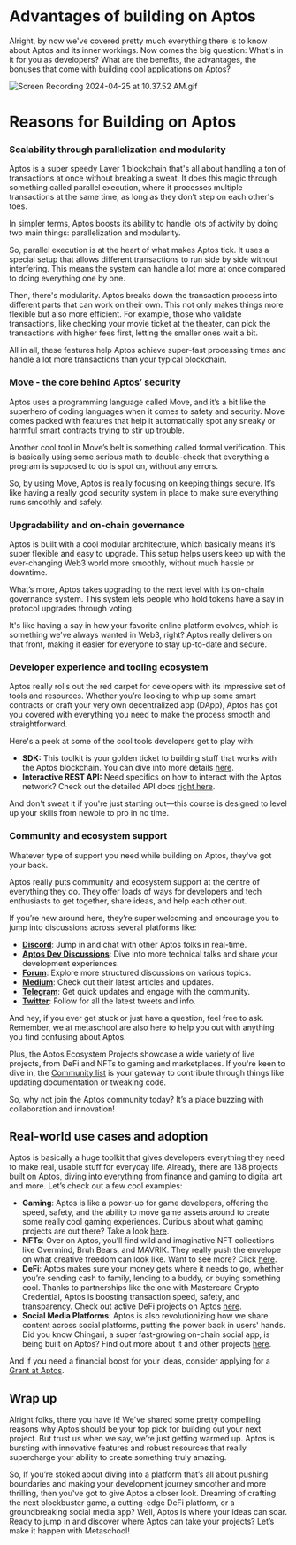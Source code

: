 # Advantages of building on Aptos

Alright, by now we've covered pretty much everything there is to know about Aptos and its inner workings. Now comes the big question: What's in it for you as developers? What are the benefits, the advantages, the bonuses that come with building cool applications on Aptos?

![Screen Recording 2024-04-25 at 10.37.52 AM.gif](https://github.com/0xmetaschool/Learning-Projects/blob/main/assests_for_all/C1%20Introduction%20to%20Aptos/Advantages%20of%20building%20on%20Aptos/Screen_Recording_2024-04-25_at_10.37.52_AM.gif?raw=true)

# Reasons for Building on Aptos

### Scalability through parallelization and modularity

Aptos is a super speedy Layer 1 blockchain that's all about handling a ton of transactions at once without breaking a sweat. It does this magic through something called parallel execution, where it processes multiple transactions at the same time, as long as they don’t step on each other's toes.

In simpler terms, Aptos boosts its ability to handle lots of activity by doing two main things: parallelization and modularity.

So, parallel execution is at the heart of what makes Aptos tick. It uses a special setup that allows different transactions to run side by side without interfering. This means the system can handle a lot more at once compared to doing everything one by one.

Then, there's modularity. Aptos breaks down the transaction process into different parts that can work on their own. This not only makes things more flexible but also more efficient. For example, those who validate transactions, like checking your movie ticket at the theater, can pick the transactions with higher fees first, letting the smaller ones wait a bit.

All in all, these features help Aptos achieve super-fast processing times and handle a lot more transactions than your typical blockchain.

### Move - the core behind Aptos’ security

Aptos uses a programming language called Move, and it’s a bit like the superhero of coding languages when it comes to safety and security. Move comes packed with features that help it automatically spot any sneaky or harmful smart contracts trying to stir up trouble.

Another cool tool in Move’s belt is something called formal verification. This is basically using some serious math to double-check that everything a program is supposed to do is spot on, without any errors.

So, by using Move, Aptos is really focusing on keeping things secure. It’s like having a really good security system in place to make sure everything runs smoothly and safely.

### Upgradability and on-chain governance

Aptos is built with a cool modular architecture, which basically means it’s super flexible and easy to upgrade. This setup helps users keep up with the ever-changing Web3 world more smoothly, without much hassle or downtime.

What’s more, Aptos takes upgrading to the next level with its on-chain governance system. This system lets people who hold tokens have a say in protocol upgrades through voting.

It's like having a say in how your favorite online platform evolves, which is something we’ve always wanted in Web3, right? Aptos really delivers on that front, making it easier for everyone to stay up-to-date and secure.

### Developer experience and tooling ecosystem

Aptos really rolls out the red carpet for developers with its impressive set of tools and resources. Whether you’re looking to whip up some smart contracts or craft your very own decentralized app (DApp), Aptos has got you covered with everything you need to make the process smooth and straightforward.

Here's a peek at some of the cool tools developers get to play with:

- **SDK:** This toolkit is your golden ticket to building stuff that works with the Aptos blockchain. You can dive into more details [here](https://aptos.dev/sdks/index/).
- **Interactive REST API:** Need specifics on how to interact with the Aptos network? Check out the detailed API docs [right here](https://aptos.dev/nodes/aptos-api-spec/#/).

And don't sweat it if you're just starting out—this course is designed to level up your skills from newbie to pro in no time.

### Community and ecosystem support

Whatever type of support you need while building on Aptos, they've got your back.

Aptos really puts community and ecosystem support at the centre of everything they do. They offer loads of ways for developers and tech enthusiasts to get together, share ideas, and help each other out.

If you’re new around here, they’re super welcoming and encourage you to jump into discussions across several platforms like:

- **[Discord](https://discord.gg/aptosnetwork)**: Jump in and chat with other Aptos folks in real-time.
- **[Aptos Dev Discussions](https://github.com/aptos-labs/aptos-developer-discussions/discussions)**: Dive into more technical talks and share your development experiences.
- **[Forum](https://forum.aptosfoundation.org/)**: Explore more structured discussions on various topics.
- **[Medium](https://medium.com/aptoslabs)**: Check out their latest articles and updates.
- **[Telegram](https://t.me/AptosTG)**: Get quick updates and engage with the community.
- **[Twitter](https://twitter.com/Aptos)**: Follow for all the latest tweets and info.

And hey, if you ever get stuck or just have a question, feel free to ask. Remember, we at metaschool are also here to help you out with anything you find confusing about Aptos.

Plus, the Aptos Ecosystem Projects showcase a wide variety of live projects, from DeFi and NFTs to gaming and marketplaces. If you're keen to dive in, the [Community list](https://aptos.dev/community/) is your gateway to contribute through things like updating documentation or tweaking code.

So, why not join the Aptos community today? It’s a place buzzing with collaboration and innovation!

## Real-world use cases and adoption

Aptos is basically a huge toolkit that gives developers everything they need to make real, usable stuff for everyday life. Already, there are 138 projects built on Aptos, diving into everything from finance and gaming to digital art and more. Let’s check out a few cool examples:

- **Gaming**: Aptos is like a power-up for game developers, offering the speed, safety, and the ability to move game assets around to create some really cool gaming experiences. Curious about what gaming projects are out there? Take a look [here](https://aptosfoundation.org/ecosystem/projects/gaming).
- **NFTs**: Over on Aptos, you’ll find wild and imaginative NFT collections like Overmind, Bruh Bears, and MAVRIK. They really push the envelope on what creative freedom can look like. Want to see more? Click [here](https://aptosfoundation.org/ecosystem/projects/nft-tooling).
- **DeFi**: Aptos makes sure your money gets where it needs to go, whether you’re sending cash to family, lending to a buddy, or buying something cool. Thanks to partnerships like the one with Mastercard Crypto Credential, Aptos is boosting transaction speed, safety, and transparency. Check out active DeFi projects on Aptos [here](https://aptosfoundation.org/ecosystem/projects/defi).
- **Social Media Platforms**: Aptos is also revolutionizing how we share content across social platforms, putting the power back in users' hands. Did you know Chingari, a super fast-growing on-chain social app, is being built on Aptos? Find out more about it and other projects [here](https://aptosfoundation.org/ecosystem/projects/social).

And if you need a financial boost for your ideas, consider applying for a [Grant at Aptos](https://aptosfoundation.org/grants).

## Wrap up

Alright folks, there you have it! We've shared some pretty compelling reasons why Aptos should be your top pick for building out your next project. But trust us when we say, we’re just getting warmed up. Aptos is bursting with innovative features and robust resources that really supercharge your ability to create something truly amazing.

So, If you’re stoked about diving into a platform that’s all about pushing boundaries and making your development journey smoother and more thrilling, then you've got to give Aptos a closer look. Dreaming of crafting the next blockbuster game, a cutting-edge DeFi platform, or a groundbreaking social media app? Well, Aptos is where your ideas can soar. Ready to jump in and discover where Aptos can take your projects? Let’s make it happen with Metaschool!